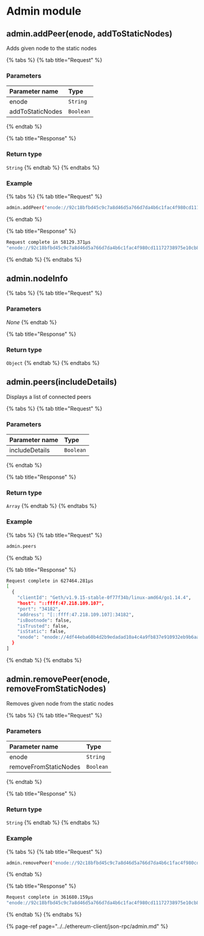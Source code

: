 # Admin module

## admin.addPeer\(enode, addToStaticNodes\)

Adds given node to the static nodes

{% tabs %}
{% tab title="Request" %}
### **Parameters**

| Parameter name | Type |
| :--- | :--- |
| enode | `String` |
| addToStaticNodes | `Boolean` |
{% endtab %}

{% tab title="Response" %}
### Return type

`String`
{% endtab %}
{% endtabs %}

### **Example**

{% tabs %}
{% tab title="Request" %}
```bash
admin.addPeer("enode://92c18bfbd45c9c7a8d46d5a766d7da4b6c1fac4f980cd11172738975e10cb84a4a98884affd240f4c40d98f371a7b2b8bd0e91c59c7beee20d20e4735a2af6e1@127.0.0.1:30001", true)
```
{% endtab %}

{% tab title="Response" %}
```bash
Request complete in 58129.371μs
"enode://92c18bfbd45c9c7a8d46d5a766d7da4b6c1fac4f980cd11172738975e10cb84a4a98884affd240f4c40d98f371a7b2b8bd0e91c59c7beee20d20e4735a2af6e1@127.0.0.1:30001"
```
{% endtab %}
{% endtabs %}

## admin.nodeInfo

{% tabs %}
{% tab title="Request" %}
### **Parameters**

_None_
{% endtab %}

{% tab title="Response" %}
### Return type

`Object`
{% endtab %}
{% endtabs %}

## admin.peers\(includeDetails\)

Displays a list of connected peers

{% tabs %}
{% tab title="Request" %}
### **Parameters**

| Parameter name | Type |
| :--- | :--- |
| includeDetails | `Boolean` |
{% endtab %}

{% tab title="Response" %}
### Return type

`Array`
{% endtab %}
{% endtabs %}

### **Example**

{% tabs %}
{% tab title="Request" %}
```bash
admin.peers
```
{% endtab %}

{% tab title="Response" %}
```bash
Request complete in 627464.281μs
[
  {
    "clientId": "Geth/v1.9.15-stable-0f77f34b/linux-amd64/go1.14.4",
    "host": "::ffff:47.218.109.107",
    "port": "34182",
    "address": "[::ffff:47.218.109.107]:34182",
    "isBootnode": false,
    "isTrusted": false,
    "isStatic": false,
    "enode": "enode://4df44eba60b4d2b9edadad10a4c4a9fb837e910932eb9b6aa5a90b3a99472af6e362ff2be5f45b5eca248521d87b42a461d119633e4856e291d304f93762821b@47.218.109.107:34182"
  }
]
```
{% endtab %}
{% endtabs %}

## admin.removePeer\(enode, removeFromStaticNodes\)

Removes given node from the static nodes

{% tabs %}
{% tab title="Request" %}
### **Parameters**

| Parameter name | Type |
| :--- | :--- |
| enode | `String` |
| removeFromStaticNodes | `Boolean` |
{% endtab %}

{% tab title="Response" %}
### Return type

`String`
{% endtab %}
{% endtabs %}

### **Example**

{% tabs %}
{% tab title="Request" %}
```bash
admin.removePeer("enode://92c18bfbd45c9c7a8d46d5a766d7da4b6c1fac4f980cd11172738975e10cb84a4a98884affd240f4c40d98f371a7b2b8bd0e91c59c7beee20d20e4735a2af6e1@127.0.0.1:30001", true)
```
{% endtab %}

{% tab title="Response" %}
```bash
Request complete in 361680.159μs
"enode://92c18bfbd45c9c7a8d46d5a766d7da4b6c1fac4f980cd11172738975e10cb84a4a98884affd240f4c40d98f371a7b2b8bd0e91c59c7beee20d20e4735a2af6e1@127.0.0.1:30001"
```
{% endtab %}
{% endtabs %}

{% page-ref page="../../ethereum-client/json-rpc/admin.md" %}









